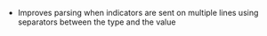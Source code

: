 * Improves parsing when indicators are sent on multiple lines using separators between the type and the value
